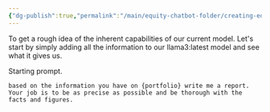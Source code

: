 ```yaml
---
{"dg-publish":true,"permalink":"/main/equity-chatbot-folder/creating-equity-reports/"}
---
```



To get a rough idea of the inherent capabilities of our current model. Let's start by simply adding all the information to our llama3:latest model and see what it gives us. 

Starting prompt. 


```
based on the information you have on {portfolio} write me a report. Your job is to be as precise as possible and be thorough with the facts and figures. 
```


